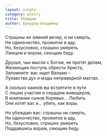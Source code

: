 ```yaml
---
layout: single
category: poetry
title: Убеждаю
author: Бреурош Владимир
---
```


Страшны ни зимний вечер, и ни смерть,  
Ни одиночество, прожитое в аду.  
Но, безусловно, страшно умереть  
Лжецом и вором, сеющим беду.   

Друзья, чьи мысли с Богом, не претят делам,  
Желающие поступь обрести Христа,  
Запомните: вас ищет Валаам –  
Лукавства дух и мзды неправедной мастак.   

А сколько каинов вы встретите в пути  
С лицом участия и сердцем живодеров,  
В компании сынов Коревых… Любить  
Они хотят вас и… убить, как воры.   

Но убеждаю вас: страшны ни смерть,  
Ни одиночество, прожитое в аду,  
Но, безусловно, страшно умереть  
Поддавшись ворам, сеющим беду.  
